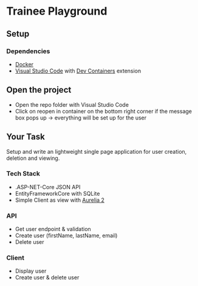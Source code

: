 # Trainee Playground

## Setup
### Dependencies
* [Docker](https://www.docker.com/products/docker-desktop/)
* [Visual Studio Code](https://code.visualstudio.com/) with [Dev Containers](https://marketplace.visualstudio.com/items?itemName=ms-vscode-remote.remote-containers) extension

## Open the project
* Open the repo folder with Visual Studio Code
* Click on reopen in container on the bottom right corner if the message box pops up -> everything will be set up for the user

## Your Task
Setup and write an lightweight single page application for user creation, deletion and viewing.

### Tech Stack
* .ASP-NET-Core JSON API
* EntityFrameworkCore with SQLite
* Simple Client as view with [Aurelia 2](https://aurelia.io/)

### API
- Get user endpoint & validation
- Create user (firstName, lastName, email)
- Delete user
 
### Client
* Display user
* Create user & delete user